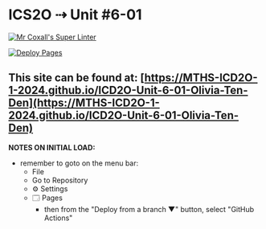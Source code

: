 # ICS2O ⇢ Unit #6-01

[![Mr Coxall's Super Linter](https://github.com/MTHS-ICD2O-1-2024/ICD2O-Unit-6-01-Olivia-Ten-Den/workflows/Mr%20Coxall's%20Super%20Linter/badge.svg)](https://github.com/MTHS-ICD2O-1-2024/ICD2O-Unit-6-01-Olivia-Ten-Den/actions)

[![Deploy Pages](https://github.com/MTHS-ICD2O-1-2024/ICD2O-Unit-6-01-Olivia-Ten-Den/workflows/Deploy%20Pages/badge.svg)](https://github.com/MTHS-ICD2O-1-2024/ICD2O-Unit-6-01-Olivia-Ten-Den/actions)

This site can be found at: [https://MTHS-ICD2O-1-2024.github.io/ICD2O-Unit-6-01-Olivia-Ten-Den](https://MTHS-ICD2O-1-2024.github.io/ICD2O-Unit-6-01-Olivia-Ten-Den)
---

**NOTES ON INITIAL LOAD:**
- remember to goto on the menu bar:
  - File
  - Go to Repository
  - ⚙ Settings
  - 🗔 Pages
    - then from the "Deploy from a branch ▼" button, select "GitHub Actions"
